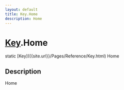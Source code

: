 ```yaml
---
layout: default
title: Key.Home
description: Home
---
```

# [Key]({{site.url}}/Pages/Reference/Key.html).Home

<div class='signature' markdown='1'>
static [Key]({{site.url}}/Pages/Reference/Key.html) Home
</div>

## Description
Home


